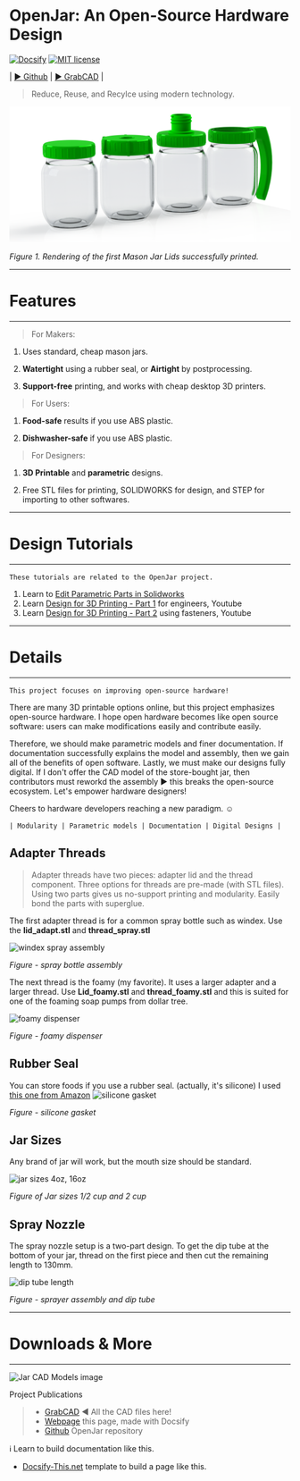 # OpenJar: An Open-Source Hardware Design

[![Docsify](https://img.shields.io/npm/v/docsify?label=docsify)](https://docsify.js.org/)
[![MIT license](https://img.shields.io/badge/License-MIT-blue.svg)](https://github.com/hibbitts-design/docsify-open-course-starter-kit/blob/main/LICENSE)

|  [► Github](https://github.com/dmalawey/OpenJar "project github")   |   [► GrabCAD](https://grabcad.com/library/openjar-1 "CAD Models")   |

> Reduce, Reuse, and Recylce using modern technology.



![ Open Jars Rendering](rend_jars_array.png ':class=image-50')

_Figure 1. Rendering of the first Mason Jar Lids successfully printed._

---
# Features
---

> For Makers:

1. Uses standard, cheap mason jars.

2. **Watertight** using a rubber seal, or **Airtight** by postprocessing.

3. **Support-free** printing, and works with cheap desktop 3D printers.

> For Users:

1. **Food-safe** results if you use ABS plastic.

2. **Dishwasher-safe** if you use ABS plastic.

> For Designers:

1. **3D Printable** and **parametric** designs.

2. Free STL files for printing, SOLIDWORKS for design, and STEP for importing to other softwares.

---
# Design Tutorials
---

```
These tutorials are related to the OpenJar project.
```
1. Learn to [Edit Parametric Parts in Solidworks](https://grabcad.com/tutorials/how-to-edit-parametric-parts-solidworks)
2. Learn [Design for 3D Printing - Part 1](https://youtu.be/HYnm2MD0Nks) for engineers, Youtube
3. Learn [Design for 3D Printing - Part 2](https://youtu.be/LMyhFwJscI0) using fasteners, Youtube

---
# Details
---

```
This project focuses on improving open-source hardware!
```

There are many 3D printable options online, but this project emphasizes open-source hardware.  I hope open hardware becomes like open source software: users can make modifications easily and contribute easily.

Therefore, we should make parametric models and finer documentation.  If documentation successfully explains the model and assembly, then we gain all of the benefits of open software. Lastly, we must make our designs fully digital. If I don't offer the CAD model of the store-bought jar, then contributors must reworkd the assembly ► this breaks the open-source ecosystem. Let's empower hardware designers! 

Cheers to hardware developers reaching a new paradigm. ☺

```
| Modularity | Parametric models | Documentation | Digital Designs | 
```

## Adapter Threads <br>


>Adapter threads have two pieces: adapter lid and the thread component.  Three options for threads are pre-made (with STL files).  Using two parts gives us no-support printing and modularity.  Easily bond the parts with superglue.


The first adapter thread is for a common spray bottle such as windex.  Use the **lid_adapt.stl** and **thread_spray.stl**

![windex spray assembly](https://d2t1xqejof9utc.cloudfront.net/screenshots/pics/5d5ee6d4e2c91ff5ddf7f72ecf03dda1/large.jpg)

_Figure - spray bottle assembly_

The next thread is the foamy (my favorite).  It uses a larger adapter and a larger thread. Use **Lid_foamy.stl** and **thread_foamy.stl** and this is suited for one of the foaming soap pumps from dollar tree.

![foamy dispenser](https://d2t1xqejof9utc.cloudfront.net/screenshots/pics/0e301b40c55337cb42571cf4b019824a/large.jpg)

_Figure - foamy dispenser_


## Rubber Seal <br>

You can store foods if you use a rubber seal. (actually, it's silicone)  I used [this one from Amazon](https://www.amazon.com/gp/product/B07TY28LZV/ref=ppx_yo_dt_b_search_asin_title?ie=UTF8&psc=1)
![silicone gasket](https://i.imgur.com/4BCPOOt.jpg ':class=image-50')

_Figure - silicone gasket_

## Jar Sizes


Any brand of jar will work, but the mouth size should be standard.

![jar sizes 4oz, 16oz](https://i.imgur.com/tEzuCdO.jpg ':class=image-50')

_Figure of Jar sizes 1/2 cup and 2 cup_


## Spray Nozzle


The spray nozzle setup is a two-part design.  To get the dip tube at the bottom of your jar, thread on the first piece and then cut the remaining length to 130mm.

![dip tube length](https://i.imgur.com/hIGKVmH.jpeg ':class=image-50')

_Figure - sprayer assembly and dip tube_

---

# Downloads & More

---


![Jar CAD Models image](https://d2t1xqejof9utc.cloudfront.net/screenshots/pics/f4bd3216fb07e0610818bb71d688dfc8/large.png "cad models image")

Project Publications
> * [GrabCAD](https://grabcad.com/library/openjar-1) ◄ All the CAD files here!
> * [Webpage](https://qr.page/g/2VtU8nxHXhN) this page, made with Docsify
> * [Github](https://github.com/dmalawey/OpenJar) OpenJar repository

:information_source: Learn to build documentation like this.
* [Docsify-This.net](https://docsify-this.net/#/) template to build a page like this.
